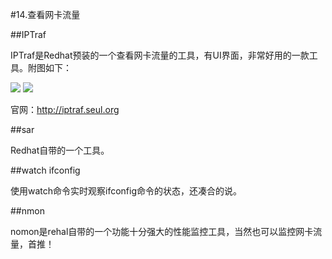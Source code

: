 #14.查看网卡流量

##IPTraf
 
 IPTraf是Redhat预装的一个查看网卡流量的工具，有UI界面，非常好用的一款工具。附图如下：
 
 <img src="http://iptraf.seul.org/shots/iptraf-dstat1.gif" />
 
 <img src="http://iptraf.seul.org/shots/iptraf-tcpudp.gif" />
 
  官网：<a href="http://iptraf.seul.org/" target="_blank">http://iptraf.seul.org</a>
  
##sar

 Redhat自带的一个工具。

##watch ifconfig

 使用watch命令实时观察ifconfig命令的状态，还凑合的说。

##nmon
 
 nomon是rehal自带的一个功能十分强大的性能监控工具，当然也可以监控网卡流量，首推！
